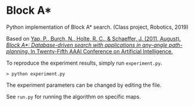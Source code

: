 # Block A*
Python implementation of Block A* search. (Class project, Robotics, 2019)


Based on [Yap, P., Burch, N., Holte, R. C., & Schaeffer, J. (2011, August). _Block A*: Database-driven search with applications in any-angle path-planning_. In Twenty-Fifth AAAI Conference on Artificial Intelligence.](https://www.aaai.org/ocs/index.php/AAAI/AAAI11/paper/viewFile/3449/3819
)


To reproduce the experiment results, simply run `experiment.py`. 
```
> python experiment.py
```
The experiment parameters can be changed by editing the file.

See `run.py` for running the algorithm on specific maps.
